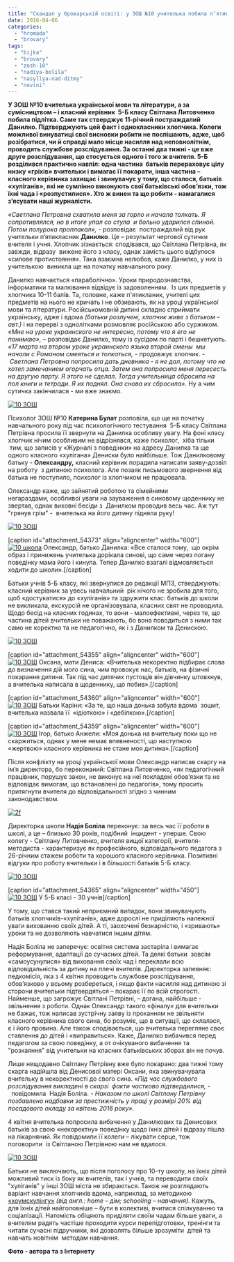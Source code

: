 ```yaml
---
title: "Скандал у броварській освіті: у ЗОШ №10 учителька побила п’ятикласника"
date: 2016-04-06
categories: 
  - "hromada"
  - "brovary"
tags: 
  - "bijka"
  - "brovary"
  - "zosh-10"
  - "nadiya-bolila"
  - "nasyllya-nad-ditmy"
  - "novini"
---
```


**У ЗОШ №10 вчителька української мови та літератури, а за сумісництвом – і класний керівник  5-Б класу Світлана Литовченко побила підлітка. Саме так стверджує 11-річний постраждалий Данилко. Підтверджують цей факт і однокласники хлопчика. Колеги можливої винуватиці свої висновки робити не поспішають, адже, щоб розібратися, чи й справді мало місце насилля над неповнолітнім, проводять службове розслідування. За останні два тижні - це вже друге розслідування, що стосується одного і того ж вчителя. 5-Б розділився практично навпіл: одна частина  батьків перераховує цілу низку «гріхів» вчительки і вимагає її покарати, інша частина – класного керівника захищає і звинувачує у тому, що сталося, батьків «хуліганів», які не сумлінно виконують свої батьківські обов’язки, тож їхні чада і «розпустилися». Хто ж винен та що робити - намагалися з’ясувати наші журналісти.**

_«Светлана Петровна схватила меня за горло и начала толкать. Я сопротивлялся, но в итоге упал со стула  и больно ударился спиной. Потом полурока проплакал», -_ розповідає  постраждалий від рук учительки п’ятикласник **Данилко**. Це – результат чергової сутички вчителя і учня. Хлопчик зізнається: сподівався, що Світлана Петрівна, як завжди, відразу  вижене його з класу, однак замість цього відбулося «силове протистояння». Така взаємна нелюбов, каже Данилко, у них із учителькою  виникла ще на початку навчального року.

Данилко навчається «параболічно». Уроки природознавства, інформатики та малювання відвідує із задоволенням.  Із цих предметів у хлопчика 10-11 балів. Та, головне, каже п'ятикланик, учителі цих предметів на нього не кричать і не обзивають, як на уроці української мови та літератури. Російськомовній дитині складно сприймати українську, адже і вдома _(батьки розлучені, хлопчик живе з батьком – авт.)_ і на перерві з однолітками розмовляє російською або суржиком. «_Мне на уроке украинского не интересно, потому что я его не понимаю», –_ розповідає Данилко, тому із сусідом по парті і бешкетують. _«17 марта на втором уроке украинского языка второй смены  мы начали с Романом смеяться и толкаться,_ - продовжує хлопчик. -  _Светлана Петровна попросила дать дневника - я не дал, потому что не хотел замечанием огорчать отца. Затем она попросила меня пересесть на другую парту. Я этого не сделал. Тогда учительница сбросила на пол книги и тетради. Я их поднял. Она снова их сбросила»._ Ну а чим сутичка закінчилася - ми вже знаємо.

[![10 ЗОШ](https://mpz.brovary.org/wp-content/uploads/2016/04/Bez-imeni-1.png)](https://mpz.brovary.org/wp-content/uploads/2016/04/Bez-imeni-1.png)

Психолог ЗОШ №10 **Катерина Булат** розповіла, що ще на початку навчального року під час психологічного тестування  5-Б класу Світлана Петрівна просила її звернути на Данилка особливу увагу. На фоні класу  хлопчик нічим особливим не відрізнявся, каже психолог,  хіба тільки  тим, що записів у «Журналі з поведінки» на адресу Данилка та ще одного класного «хулігана» Дениски було найбільше. Тож Данилковому батьку - **Олександру,** класний керівник порадила написати заяву-дозвіл на роботу  з дитиною психолога. Але позаяк письмового звернення від батька не поступило, психолог із хлопчиком не працювала.

Олександр каже, що зайнятий роботою та сімейними негараздами, особливої уваги на зауваження в синовому щоденнику не звертав, однак виховні бесіди з  Данилком проводив весь час. Аж тут "грянув грім" -  вчителька на його дитину підняла руку!

[![10 ЗОШ](https://mpz.brovary.org/wp-content/uploads/2016/04/11.jpg)](https://mpz.brovary.org/wp-content/uploads/2016/04/11.jpg)

\[caption id="attachment\_54373" align="aligncenter" width="600"\][![10 школа](https://mpz.brovary.org/wp-content/uploads/2016/04/6.jpg)](https://mpz.brovary.org/wp-content/uploads/2016/04/6.jpg) Олександр, батько Данилка: «Все сталося тому,  що окрім образ і принижень учителька дорікала синові, що саме через погану поведінку мама його і кинула. Тепер Данилко взагалі відмовляється ходити до школи».\[/caption\]

Батьки учнів 5-Б класу, які звернулися до редакції МПЗ, стверджують: класний керівник за увесь навчальний  рік нічого не зробила для того, щоб «достукатися» до «хуліганів» та здружити клас: батьків до школи не викликала, екскурсій не організовувала, класних свят не проводила. Щодо бесід на класних годинах, то вони - малоефективні, через те, що частина дітей вчительки не поважають, бо вона поводиться з ними так само не коректно та не педагогічно, як і з Данилком та Денискою.

[![10 ЗОШ](https://mpz.brovary.org/wp-content/uploads/2016/04/13.jpg)](https://mpz.brovary.org/wp-content/uploads/2016/04/13.jpg)

\[caption id="attachment\_54355" align="aligncenter" width="600"\][![10 ЗОШ](https://mpz.brovary.org/wp-content/uploads/2016/04/7-1.jpg)](https://mpz.brovary.org/wp-content/uploads/2016/04/7-1.jpg) Оксана, мати Дениса: «Вчителька некоректно підбирає слова до визначення дій мого сина, чим провокує нас, батьків, на фізичні покарання дитини. Так під час дитячих пустощів він дівчинку штовхнув, а вчителька написала в щоденнику, що побив».\[/caption\]

\[caption id="attachment\_54360" align="aligncenter" width="600"\][![10 ЗОШ](https://mpz.brovary.org/wp-content/uploads/2016/04/16-1.jpg)](https://mpz.brovary.org/wp-content/uploads/2016/04/16-1.jpg) Батьки Каріни: «За те, що наша донька забула вдома  зошит, вчителька назвала її  «ідіоткою» і «дебілкою».\[/caption\]

\[caption id="attachment\_54359" align="aligncenter" width="600"\][![10 ЗОШ](https://mpz.brovary.org/wp-content/uploads/2016/04/15.jpg)](https://mpz.brovary.org/wp-content/uploads/2016/04/15.jpg) Ігор, батько Анжели: «Моя донька на вчительку поки що не скаржиться, однак у мене немає впевненості, що наступною «жертвою» класного керівника не стане моя дитина».\[/caption\]

Після конфлікту на уроці української мови Олександр написав скаргу на ім’я директора, бо переконаний: Світлана Литовченко, «як педагогічний працівник, порушує закон, не виконує на неї покладені обов’язки та не відповідає вимогам, що встановлені до педагогів», тому просить притягнути вчителя до відповідальності згідно з чинним законодавством.

[![2f](https://mpz.brovary.org/wp-content/uploads/2016/04/2f-1.jpg)](https://mpz.brovary.org/wp-content/uploads/2016/04/2f-1.jpg)

Директорка школи **Надія Боліла** переконує: за весь час її роботи в школі, а це – близько 30 років, подібний  інцидент - уперше. Свою колегу - Світлану Литовченко, вчителя вищої категорії, вчителя-методиста - характеризує як професійного, відповідального педагога з 26-річним стажем роботи та хорошого класного керівника. Позитивні відгуки про роботу вчительки і в більшості батьків 5-Б класу.

[![10 ЗОШ](https://mpz.brovary.org/wp-content/uploads/2016/04/SAM_5274.jpg)](https://mpz.brovary.org/wp-content/uploads/2016/04/SAM_5274.jpg)

\[caption id="attachment\_54365" align="aligncenter" width="450"\][![10 ЗОШ](https://mpz.brovary.org/wp-content/uploads/2016/04/SAM_5276.jpg)](https://mpz.brovary.org/wp-content/uploads/2016/04/SAM_5276.jpg) У 5-Б класі - 30 учнів\[/caption\]

У тому, що стався такий неприємний випадок, вони звинувачують батьків хлопчиків-«хуліганів», адже дорослі не приділяють належної уваги вихованню своїх дітей. А ті, заохочені безкарністю, і «зривають» уроки та не дозволяють навчатися іншим дітям.

Надія Боліла не заперечує: освітня система застаріла і вимагає реформування, адаптації до сучасних дітей. Та деякі батьки  зовсім «самоусунулися» від виховання своїх чад і переклали всю відповідальність за дитину на плечі вчителів. Директорка запевняє: педкомісія, яка з 4 квітня проводить службове розслідування, обов’язково у всьому розбереться, і якщо факти насилля над дитиною зі сторони вчительки підтвердяться – покарає її по всій строгості. Найменше, що загрожує Світлані Петрівні, – догана, найбільше - звільнення з роботи. Однак Олександр такого «фіналу» для вчительки не бажає, тож написав зустрічну заяву із проханням не звільняти  класного керівника свого сина, бо розуміє, що в ситуації, що склалася, є і його провина. Але також сподівається, що вчителька перегляне своє ставлення до дітей і «виправиться». Каже, Данилко вибачився перед педагогом за свою поведінку, а от очікуваного вибачення та "розкаяння" від учительки на класних батьківських зборах він не почув.

Лише нещодавно Світлану Петрівну вже було покарано: два тижні тому скарга надійшла від Денисової матері Оксани, яка звинувачувала вчительку в некоректності до свого сина. «_Під час службового розслідування викладені в скарзі  факти частково підтвердилися, -_  повідомила  Надія Боліла. _- Наказом по школі Світлану Петрівну позбавлено надбавки за престижність у праці у розмірі 20% від посадового окладу за квітень 2016 року»._

4 квітня вчителька попросила вибачення у Данилкових та Денисових батьків за свою «некоректну» поведінку щодо їхніх дітей і відразу пішла на лікарняний. Як повідомили її колеги – лікувати серце, тож поговорити  із Світланою Петрівною нам не вдалося.

[![10 ЗОШ](https://mpz.brovary.org/wp-content/uploads/2016/04/21-1.jpg)](https://mpz.brovary.org/wp-content/uploads/2016/04/21-1.jpg)

Батьки не виключають, що після поголосу про 10-ту школу, на їхніх дітей можливий тиск із боку як вчителів, так і учнів, та переводити своїх "хуліганів" у інші ЗОШ міста не збираються. Також не розглядають варіант навчання хлопчиків вдома, наприклад, за методикою [«хоумскулінгу»](http://mamuski.ru/deti/7-12-let/shkolnye-gody/2246/) _(від англ.: home – дім; schooling – навчання)._ Кажуть, для їхніх дітей найголовніше – бути в колективі, вчитися спілкуванню та соціалізації. Натомість обіцяють приділяти своїм чадам більше уваги, а вчителям радять частіше проходити курси перепідготовки, тренінги та читати сучасні підручники, які дозволять більше зрозуміти  дітей та навчать новітнім  методам навчання.

**Фото - автора та з Інтернету**
